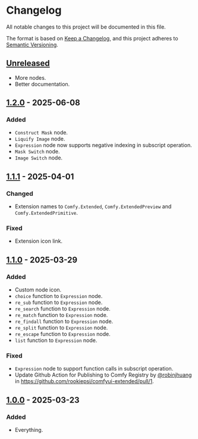 # Changelog

All notable changes to this project will be documented in this file.

The format is based on [Keep a Changelog](https://keepachangelog.com/en/1.0.0/),
and this project adheres to [Semantic Versioning](https://semver.org/spec/v2.0.0.html).

## [Unreleased]

- More nodes.
- Better documentation.

## [1.2.0] - 2025-06-08

### Added

- `Construct Mask` node.
- `Liquify Image` node.
- `Expression` node now supports negative indexing in subscript operation.
- `Mask Switch` node.
- `Image Switch` node.

## [1.1.1] - 2025-04-01

### Changed

- Extension names to `Comfy.Extended`, `Comfy.ExtendedPreview` and `Comfy.ExtendedPrimitive`.

### Fixed

- Extension icon link.

## [1.1.0] - 2025-03-29

### Added

- Custom node icon.
- `choice` function to `Expression` node.
- `re_sub` function to `Expression` node.
- `re_search` function to `Expression` node.
- `re_match` function to `Expression` node.
- `re_findall` function to `Expression` node.
- `re_split` function to `Expression` node.
- `re_escape` function to `Expression` node.
- `list` function to `Expression` node.

### Fixed

- `Expression` node to support function calls in subscript operation.
- Update Github Action for Publishing to Comfy Registry by [@robinjhuang](https://github.com/robinjhuang) in https://github.com/rookiepsi/comfyui-extended/pull/1.

## [1.0.0] - 2025-03-23

### Added

- Everything.

[unreleased]: https://github.com/rookiepsi/comfyui-extended/compare/v1.2.0...HEAD
[1.2.0]: https://github.com/rookiepsi/comfyui-extended/releases/tag/v1.2.0
[1.1.1]: https://github.com/rookiepsi/comfyui-extended/releases/tag/v1.1.1
[1.1.0]: https://github.com/rookiepsi/comfyui-extended/releases/tag/v1.1.0
[1.0.0]: https://github.com/rookiepsi/comfyui-extended/releases/tag/v1.0.0
